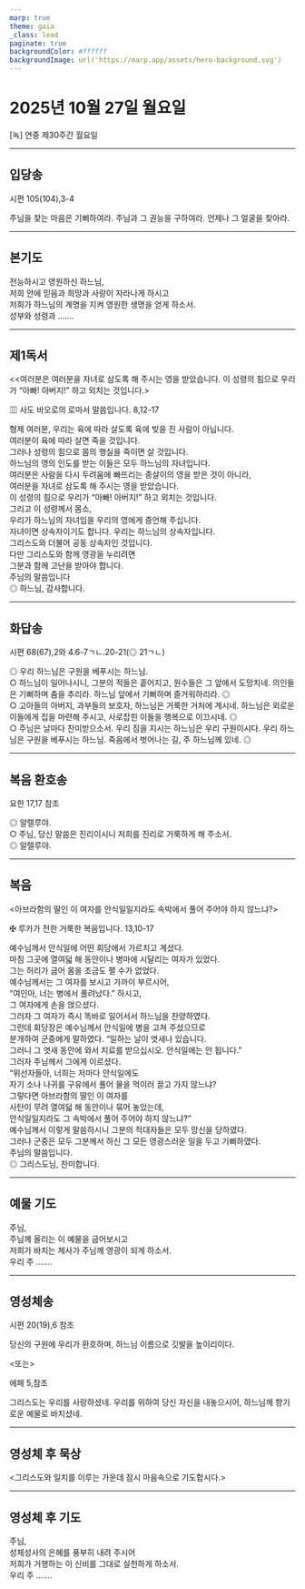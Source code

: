 ```yaml
---
marp: true
theme: gaia
_class: lead
paginate: true
backgroundColor: #ffffff
backgroundImage: url('https://marp.app/assets/hero-background.svg')
---
```


# 2025년 10월 27일 월요일

[녹] 연중 제30주간 월요일  




---

## 입당송

시편 105(104),3-4

주님을 찾는 마음은 기뻐하여라. 주님과 그 권능을 구하여라. 언제나 그 얼굴을 찾아라.  
  


---

## 본기도

전능하시고 영원하신 하느님,  
저희 안에 믿음과 희망과 사랑이 자라나게 하시고  
저희가 하느님의 계명을 지켜 영원한 생명을 얻게 하소서.  
성부와 성령과 …….  
  


---

## 제1독서

<<여러분은 여러분을 자녀로 삼도록 해 주시는 영을 받았습니다. 이 성령의 힘으로 우리가 “아빠! 아버지!” 하고 외치는 것입니다.>

▥ 사도 바오로의 로마서 말씀입니다. 8,12-17

형제 여러분, 우리는 육에 따라 살도록 육에 빚을 진 사람이 아닙니다.  
여러분이 육에 따라 살면 죽을 것입니다.  
그러나 성령의 힘으로 몸의 행실을 죽이면 살 것입니다.  
하느님의 영의 인도를 받는 이들은 모두 하느님의 자녀입니다.  
여러분은 사람을 다시 두려움에 빠뜨리는 종살이의 영을 받은 것이 아니라,  
여러분을 자녀로 삼도록 해 주시는 영을 받았습니다.  
이 성령의 힘으로 우리가 “아빠! 아버지!” 하고 외치는 것입니다.  
그리고 이 성령께서 몸소,  
우리가 하느님의 자녀임을 우리의 영에게 증언해 주십니다.  
자녀이면 상속자이기도 합니다. 우리는 하느님의 상속자입니다.  
그리스도와 더불어 공동 상속자인 것입니다.  
다만 그리스도와 함께 영광을 누리려면  
그분과 함께 고난을 받아야 합니다.  
주님의 말씀입니다  
◎ 하느님, 감사합니다.  
  


---

## 화답송

시편 68(67),2와 4.6-7ㄱㄴ.20-21(◎ 21ㄱㄴ)

◎ 우리 하느님은 구원을 베푸시는 하느님.  
○ 하느님이 일어나시니, 그분의 적들은 흩어지고, 원수들은 그 앞에서 도망치네. 의인들은 기뻐하며 춤을 추리라. 하느님 앞에서 기뻐하며 즐거워하리라. ◎  
○ 고아들의 아버지, 과부들의 보호자, 하느님은 거룩한 거처에 계시네. 하느님은 외로운 이들에게 집을 마련해 주시고, 사로잡힌 이들을 행복으로 이끄시네. ◎  
○ 주님은 날마다 찬미받으소서. 우리 짐을 지시는 하느님은 우리 구원이시다. 우리 하느님은 구원을 베푸시는 하느님. 죽음에서 벗어나는 길, 주 하느님께 있네. ◎  
  


---

## 복음 환호송

요한 17,17 참조

◎ 알렐루야.  
○ 주님, 당신 말씀은 진리이시니 저희를 진리로 거룩하게 해 주소서.  
◎ 알렐루야.  
  


---

## 복음

<아브라함의 딸인 이 여자를 안식일일지라도 속박에서 풀어 주어야 하지 않느냐?>

✠ 루카가 전한 거룩한 복음입니다. 13,10-17

예수님께서 안식일에 어떤 회당에서 가르치고 계셨다.  
마침 그곳에 열여덟 해 동안이나 병마에 시달리는 여자가 있었다.  
그는 허리가 굽어 몸을 조금도 펼 수가 없었다.  
예수님께서는 그 여자를 보시고 가까이 부르시어,  
“여인아, 너는 병에서 풀려났다.” 하시고,  
그 여자에게 손을 얹으셨다.  
그러자 그 여자가 즉시 똑바로 일어서서 하느님을 찬양하였다.  
그런데 회당장은 예수님께서 안식일에 병을 고쳐 주셨으므로  
분개하여 군중에게 말하였다. “일하는 날이 엿새나 있습니다.  
그러니 그 엿새 동안에 와서 치료를 받으십시오. 안식일에는 안 됩니다.”  
그러자 주님께서 그에게 이르셨다.  
“위선자들아, 너희는 저마다 안식일에도  
자기 소나 나귀를 구유에서 풀어 물을 먹이러 끌고 가지 않느냐?  
그렇다면 아브라함의 딸인 이 여자를  
사탄이 무려 열여덟 해 동안이나 묶어 놓았는데,  
안식일일지라도 그 속박에서 풀어 주어야 하지 않느냐?”  
예수님께서 이렇게 말씀하시니 그분의 적대자들은 모두 망신을 당하였다.  
그러나 군중은 모두 그분께서 하신 그 모든 영광스러운 일을 두고 기뻐하였다.  
주님의 말씀입니다.  
◎ 그리스도님, 찬미합니다.  
  


---

## 예물 기도

주님,  
주님께 올리는 이 예물을 굽어보시고  
저희가 바치는 제사가 주님께 영광이 되게 하소서.  
우리 주 …….  
  


---

## 영성체송

시편 20(19),6 참조

당신의 구원에 우리가 환호하며, 하느님 이름으로 깃발을 높이리이다.  
  
<또는>  
  
에페 5,참조  
  
그리스도는 우리를 사랑하셨네. 우리를 위하여 당신 자신을 내놓으시어, 하느님께 향기로운 예물로 바치셨네.  


---

## 영성체 후 묵상

<그리스도와 일치를 이루는 가운데 잠시 마음속으로 기도합시다.>  


---

## 영성체 후 기도

주님,  
성체성사의 은혜를 풍부히 내려 주시어  
저희가 거행하는 이 신비를 그대로 실천하게 하소서.  
우리 주 …….